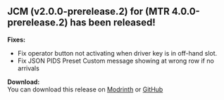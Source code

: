 ## JCM (v2.0.0-prerelease.2) for (MTR 4.0.0-prerelease.2) has been released!

**Fixes:**
- Fix operator button not activating when driver key is in off-hand slot.
- Fix JSON PIDS Preset Custom message showing at wrong row if no arrivals

**Download:**  
You can download this release on [Modrinth](https://modrinth.com/mod/jcm) or [GitHub](https://github.com/DistrictOfJoban/Joban-Client-Mod/releases)
